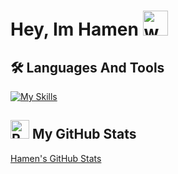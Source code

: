 # Hey, Im Hamen <img src="https://user-images.githubusercontent.com/72663882/171687151-bb31c996-c9d2-49c8-b593-734946893b23.gif" alt="waving hand gif" aria-hidden="true" width="40" />
## 🛠️ Languages And Tools
[![My Skills](https://skillicons.dev/icons?i=html,cpp,js,c,ruby,css,php,typescript,python,r,go,flask,rust,unrealengine,bootstrap)](#)
## <img src="https://raw.githubusercontent.com/Tarikul-Islam-Anik/Animated-Fluent-Emojis/master/Emojis/Travel%20and%20places/Rocket.png" alt="Rocket" width="30" height="30" />  My GitHub Stats

[Hamen's GitHub Stats](https://github-readme-stats.vercel.app/api?username=nohamen&show_icons=true&theme=dracula)
